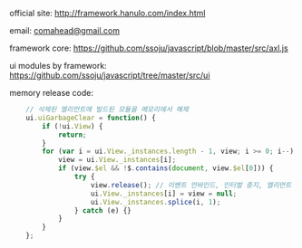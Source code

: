 
official site: http://framework.hanulo.com/index.html

email: comahead@gmail.com

framework core: https://github.com/ssoju/javascript/blob/master/src/axl.js

ui modules by framework: https://github.com/ssoju/javascript/tree/master/src/ui

memory release code: 
```javascript
    // 삭제된 엘리먼트에 빌드된 모듈을 메모리에서 해제
    ui.uiGarbageClear = function() {
        if (!ui.View) {
            return;
        }
        for (var i = ui.View._instances.length - 1, view; i >= 0; i--) {
            view = ui.View._instances[i];
            if (view.$el && !$.contains(document, view.$el[0])) {
                try {
                    view.release(); // 이벤트 언바인드, 인터벌 중지, 엘리먼트 참조 null 처리 등등 
                    ui.View._instances[i] = view = null;
                    ui.View._instances.splice(i, 1);
                } catch (e) {}
            }
        }
    };
```

